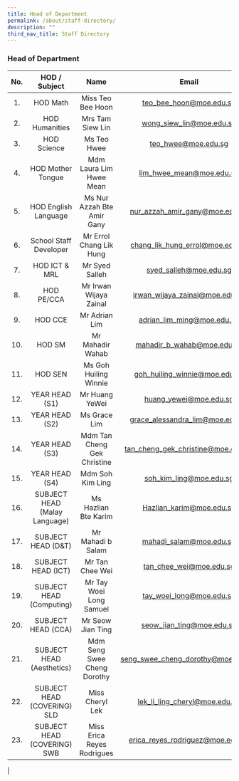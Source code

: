 ```yaml
---
title: Head of Department
permalink: /about/staff-directory/
description: ""
third_nav_title: Staff Directory
---
```

### **Head of Department**

| No. | HOD / Subject | Name | Email |
|:---:|:---:|:---:|:---:|
| 1.            | HOD Math | Miss Teo Bee Hoon | [teo_bee_hoon@moe.edu.sg](mailto:teo_bee_hoon@moe.edu.sg) |
| 2.            | HOD Humanities | Mrs Tam Siew Lin | [wong_siew_lin@moe.edu.sg](mailto:wong_siew_lin@moe.edu.sg) |
| 3.            | HOD Science | Ms Teo Hwee | [teo_hwee@moe.edu.sg](mailto:teo_hwee@moe.edu.sg) |
| 4.            | HOD Mother Tongue | Mdm Laura Lim Hwee Mean | [lim_hwee_mean@moe.edu.sg](mailto:lim_hwee_mean@moe.edu.sg) |
| 5.            | HOD English Language | Ms Nur Azzah Bte Amir Gany | [nur_azzah_amir_gany@moe.edu.sg](mailto:nur_azzah_amir_gany@moe.edu.sg) |
| 6.            | School Staff Developer | Mr Errol Chang Lik Hung | [chang_lik_hung_errol@moe.edu.sg](mailto:chang_lik_hung_errol@moe.edu.sg) |
| 7.            | HOD ICT & MRL | Mr Syed Salleh | [syed_salleh@moe.edu.sg](mailto:syed_salleh@moe.edu.sg) |
| 8.            | HOD PE/CCA | Mr Irwan Wijaya Zainal | [irwan_wijaya_zainal@moe.edu.sg](mailto:irwan_wijaya_zainal@moe.edu.sg) |
| 9.            | HOD CCE | Mr Adrian Lim | [adrian_lim_ming@moe.edu.sg](mailto:adrian_lim_ming@moe.edu.sg) |
| 10.         | HOD SM | Mr Mahadir Wahab | [mahadir_b_wahab@moe.edu.sg](mailto:mahadir_b_wahab@moe.edu.sg) |
| 11.         | HOD SEN | Ms Goh Huiling Winnie | [goh_huiling_winnie@moe.edu.sg](mailto:goh_huiling_winnie@moe.edu.sg) |
| 12.         | YEAR HEAD (S1) | Mr Huang YeWei | [huang_yewei@moe.edu.sg](mailto:huang_yewei@moe.edu.sg) |
| 13.         | YEAR HEAD (S2) | Ms Grace Lim | [grace_alessandra_lim@moe.edu.sg](mailto:grace_alessandra_lim@moe.edu.sg) |
| 14.         | YEAR HEAD (S3) | Mdm Tan Cheng Gek Christine | [tan_cheng_gek_christine@moe.edu.sg](mailto:tan_cheng_gek_christine@moe.edu.sg) |
| 15.         | YEAR HEAD (S4) | Mdm Soh Kim Ling | [soh_kim_ling@moe.edu.sg](mailto:soh_kim_ling@moe.edu.sg) |
| 16.         | SUBJECT HEAD (Malay Language) | Ms Hazlian Bte Karim | [Hazlian_karim@moe.edu.sg](mailto:Hazlian_karim@moe.edu.sg) |
| 17.         | SUBJECT HEAD (D&T) | Mr Mahadi b Salam | [mahadi_salam@moe.edu.sg](mailto:mahadi_salam@moe.edu.sg) |
| 18.         | SUBJECT HEAD (ICT) | Mr Tan Chee Wei | [tan_chee_wei@moe.edu.sg](mailto:tan_chee_wei@moe.edu.sg) |
| 19.         | SUBJECT HEAD (Computing) | Mr Tay Woei Long Samuel | [tay_woei_long@moe.edu.sg](mailto:tay_woei_long@moe.edu.sg) |
| 20.         | SUBJECT HEAD (CCA) | Mr Seow Jian Ting | [seow_jian_ting@moe.edu.sg](mailto:seow_jian_ting@moe.edu.sg) |
| 21.         | SUBJECT HEAD (Aesthetics) | Mdm Seng Swee Cheng Dorothy | [seng_swee_cheng_dorothy@moe.edu.sg](mailto:seng_swee_cheng_dorothy@moe.edu.sg) |
| 22.         | SUBJECT HEAD (COVERING) SLD | Miss Cheryl Lek | [lek_li_ling_cheryl@moe.edu.sg](mailto:lek_li_ling_cheryl@moe.edu.sg) |
| 23.         | SUBJECT HEAD (COVERING) SWB | Miss Erica Reyes Rodrigues | [erica_reyes_rodriguez@moe.edu.sg](mailto:erica_reyes_rodriguez@moe.edu.sg) |
|